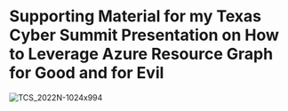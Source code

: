 # Supporting Material for my Texas Cyber Summit Presentation on How to Leverage Azure Resource Graph for Good and for Evil

![TCS_2022N-1024x994](https://user-images.githubusercontent.com/58404443/191870434-e9f8e784-01d6-4917-abd1-9aa736ecd9bd.png)
